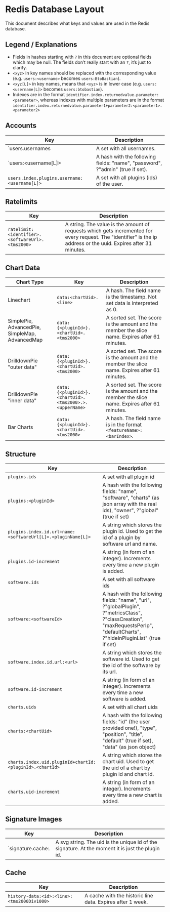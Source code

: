# Redis Database Layout

This document describes what keys and values are used in the Redis database.

## Legend / Explanations

* Fields in hashes starting with `?` in this document are optional fields which may be null. The fields don’t really start
  with an `?`, it’s just to clarify.
* `<xyz>` in key names should be replaced with the corresponding value (e.g. `users:<username>` becomes
  `users:BtoBastian`).
* `<xyz[L]>` in key names, means that `<xyz>` is in lower case (e.g. `users:<username[L]>` becomes `users:btobastian`).
* Indexes are in the format `identifier.index.returnedvalue.parameter:<parameter>`, whereas indexes with multiple
  parameters are in the format
  `identifier.index.returnedvalue.parameter1+parameter2:<parameter1>.<parameter2>`

## Accounts

Key | Description
--- | ---
`users.usernames | A set with all usernames.
`users:<username[L]> | A hash with the following fields: "name", "password", ?"admin" (true if set).
`users.index.plugins.username:<username[L]>` | A set with all plugins (ids) of the user.

## Ratelimits

Key | Description
--- | ---
`ratelimit:<identifier>.<softwareUrl>.<tms2000>` | A string. The value is the amount of requests which gets incremented for every request. The "identifier" is the ip address or the uuid. Expires after 31 minutes.

## Chart Data

Chart Type | Key | Description
--- | --- | ---
Linechart | `data:<chartUid>.<line>` | A hash. The field name is the timestamp. Not set data is interpreted as 0.
SimplePie, AdvancedPie, SimpleMap, AdvancedMap | `data:{<pluginId>}.<chartUid>.<tms2000>` | A sorted set. The score is the amount and the member the slice name. Expires after 61 minutes.
DrilldownPie "outer data" | `data:{<pluginId>}.<chartUid>.<tms2000>` | A sorted set. The score is the amount and the member the slice name. Expires after 61 minutes.
DrilldownPie "inner data" | `data:{<pluginId>}.<chartUid>.<tms2000>.>.<upperName>` | A sorted set. The score is the amount and the member the slice name. Expires after 61 minutes.
Bar Charts | `data:{<pluginId>}.<chartUid>.<tms2000>` | A hash. The field name is in the format `<featureName>:<barIndex>`.

## Structure

Key | Description
--- | ---
`plugins.ids` | A set with all plugin id
`plugins:<pluginId>` | A hash with the following fields: "name", "software", "charts" (as json array with the real ids), "owner", ?"global" (true if set)
`plugins.index.id.url+name:<softwareUrl[L]>.<pluginName[L]>` | A string which stores the plugin id. Used to get the id of a plugin by software url and name.
`plugins.id-increment` | A string (in form of an integer). Increments every time a new plugin is added.
`software.ids` | A set with all software ids
`software:<softwareId>` | A hash with the following fields: "name", "url", ?"globalPlugin", ?"metricsClass", ?"classCreation", "maxRequestsPerIp", "defaultCharts", ?"hideInPluginList" (true if set)
`software.index.id.url:<url>` | A string which stores the software id. Used to get the id of the software by its url.
`software.id-increment` | A string (in form of an integer). Increments every time a new software is added.
`charts.uids` | A set with all chart uids
`charts:<chartUid>` | A hash with the following fields: "id" (the user provided one!), "type", "position", "title", "default" (true if set), "data" (as json object)
`charts.index.uid.pluginId+chartId:<pluginId>.<chartId>` | A string which stores the chart uid. Used to get the uid of a chart by plugin id and chart id.
`charts.uid-increment` | A string (in form of an integer). Increments every time a new chart is added.

## Signature Images

Key | Description
--- | ---
`signature.cache:<tms2000>.<uid> | A svg string. The uid is the unique id of the signature. At the moment it is just the plugin id.

## Cache

Key | Description
--- | ---
`history-data:<id>:<line>:<tms2000Div1000>` | A cache with the historic line data. Expires after 1 week.

